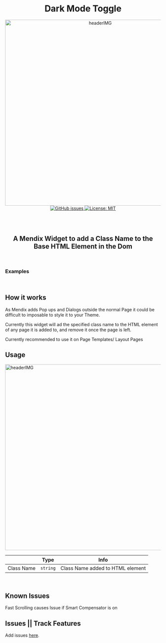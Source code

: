 <h1 align="center">Dark Mode Toggle</h1>

<p align="center">
 <img  align="center" alt="headerIMG"  width="600" src="https://raw.githubusercontent.com/mendixlabs/app-services-components/main/packages/web-widgets/dark-mode-toggle-widget/assets/ThemeToggle.png" target="_blank" />

  <a href="https://appstore.home.mendix.com/link/modeler/">
    <img alt="GitHub issues" src="https://img.shields.io/badge/Studio%20version-8.15%2B-blue.svg?style=for-the-badge" target="_blank" />
  </a>

  <a href="/LICENSE">
    <img alt="License: MIT" src="https://img.shields.io/badge/license-Apache%202.0-orange.svg?style=for-the-badge" target="_blank" />
  </a>
  <br/>
</p>
<p align="center">
  <br/>
  <br/>
  <h2 align="center">
    A Mendix Widget to add a Class Name to the Base HTML Element in the Dom
  </h2>
</p>
<br/>
<h3>Examples</h3>

<br/>

## How it works

As Mendix adds Pop ups and Dialogs outside the normal Page it could be difficult to imposable to style it to your Theme.

Currently this widget will ad the specified class name to the HTML element of any page it is added to, and remove it
once the page is left.

Currently recommended to use it on Page Templates/ Layout Pages

## Usage

 <img  align="center" alt="headerIMG"  width="600" src="https://raw.githubusercontent.com/mendixlabs/app-services-components/main/packages/web-widgets/dark-mode-toggle-widget/assets/ds1.png" target="_blank" />

|            | Type     | Info                             |
| ---------- | -------- | -------------------------------- |
| Class Name | `string` | Class Name added to HTML element |

<br/>

## Known Issues

Fast Scrolling causes Issue if Smart Compensator is on

## Issues || Track Features

Add issues [here](https://github.com/ahwelgemoed/collapsible-header-widget/issues/new).
